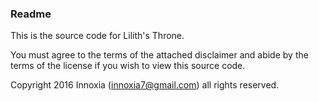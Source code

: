 <h3>Readme</h3>

This is the source code for Lilith's Throne.

You must agree to the terms of the attached disclaimer and abide by the terms of the license if you wish to view this source code.

Copyright 2016 Innoxia (innoxia7@gmail.com) all rights reserved.
